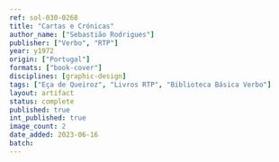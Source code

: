 ```yaml
---
ref: sol-030-0268
title: "Cartas e Crónicas"
author_name: ["Sebastião Rodrigues"]
publisher: ["Verbo", "RTP"]
year: y1972
origin: ["Portugal"]
formats: ["book-cover"]
disciplines: [graphic-design]
tags: ["Eça de Queiroz", "Livros RTP", "Biblioteca Básica Verbo"]
layout: artifact
status: complete
published: true
int_published: true
image_count: 2
date_added: 2023-06-16
batch:
---
```

